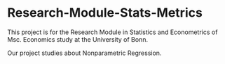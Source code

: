 # Research-Module-Stats-Metrics

This project is for the Research Module in Statistics and Econometrics of Msc. Economics study at the University of Bonn.

Our project studies about Nonparametric Regression.